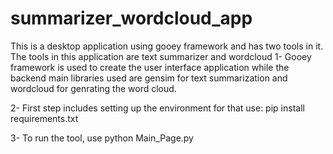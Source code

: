 # summarizer_wordcloud_app
This is a desktop application using gooey framework and has two tools in it. The tools in this application are text summarizer and wordcloud
1- Gooey framework is used to create the user interface application while the backend main libraries used are gensim for text summarization and wordcloud for genrating the word cloud. 

2- First step includes setting up the environment for that use: pip install requirements.txt

3- To run the tool, use python Main_Page.py
